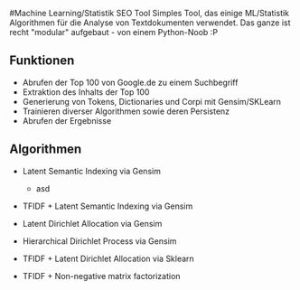 #Machine Learning/Statistik SEO Tool
Simples Tool, das einige ML/Statistik Algorithmen für die Analyse von Textdokumenten verwendet. Das ganze ist recht "modular" aufgebaut - von einem Python-Noob :P

## Funktionen
- Abrufen der Top 100 von Google.de zu einem Suchbegriff
- Extraktion des Inhalts der Top 100
- Generierung von Tokens, Dictionaries und Corpi mit Gensim/SKLearn
- Trainieren diverser Algorithmen sowie deren Persistenz
- Abrufen der Ergebnisse

## Algorithmen
- Latent Semantic Indexing via Gensim
    - asd
- TFIDF + Latent Semantic Indexing via Gensim

- Latent Dirichlet Allocation via Gensim
- Hierarchical Dirichlet Process via Gensim
- TFIDF + Latent Dirichlet Allocation via Sklearn
- TFIDF + Non-negative matrix factorization


